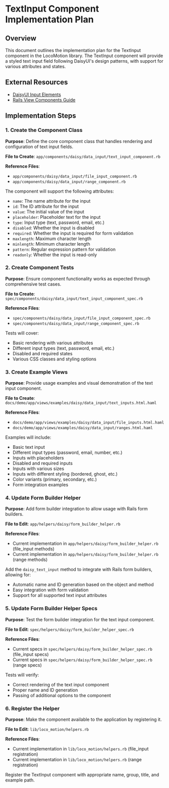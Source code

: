# TextInput Component Implementation Plan

## Overview

This document outlines the implementation plan for the TextInput component in the LocoMotion library. The TextInput component will provide a styled text input field following DaisyUI's design patterns, with support for various attributes and states.

## External Resources

- [DaisyUI Input Elements](https://v4.daisyui.com/components/input/)
- [Rails View Components Guide](https://viewcomponent.org/guide/)

## Implementation Steps

### 1. Create the Component Class

**Purpose**: Define the core component class that handles rendering and configuration of text input fields.

**File to Create**: `app/components/daisy/data_input/text_input_component.rb`

**Reference Files**:
- `app/components/daisy/data_input/file_input_component.rb`
- `app/components/daisy/data_input/range_component.rb`

The component will support the following attributes:
- `name`: The name attribute for the input
- `id`: The ID attribute for the input
- `value`: The initial value of the input
- `placeholder`: Placeholder text for the input
- `type`: Input type (text, password, email, etc.)
- `disabled`: Whether the input is disabled
- `required`: Whether the input is required for form validation
- `maxlength`: Maximum character length
- `minlength`: Minimum character length
- `pattern`: Regular expression pattern for validation
- `readonly`: Whether the input is read-only

### 2. Create Component Tests

**Purpose**: Ensure component functionality works as expected through comprehensive test cases.

**File to Create**: `spec/components/daisy/data_input/text_input_component_spec.rb`

**Reference Files**:
- `spec/components/daisy/data_input/file_input_component_spec.rb`
- `spec/components/daisy/data_input/range_component_spec.rb`

Tests will cover:
- Basic rendering with various attributes
- Different input types (text, password, email, etc.)
- Disabled and required states
- Various CSS classes and styling options

### 3. Create Example Views

**Purpose**: Provide usage examples and visual demonstration of the text input component.

**File to Create**: `docs/demo/app/views/examples/daisy/data_input/text_inputs.html.haml`

**Reference Files**:
- `docs/demo/app/views/examples/daisy/data_input/file_inputs.html.haml`
- `docs/demo/app/views/examples/daisy/data_input/ranges.html.haml`

Examples will include:
- Basic text input
- Different input types (password, email, number, etc.)
- Inputs with placeholders
- Disabled and required inputs
- Inputs with various sizes
- Inputs with different styling (bordered, ghost, etc.)
- Color variants (primary, secondary, etc.)
- Form integration examples

### 4. Update Form Builder Helper

**Purpose**: Add form builder integration to allow usage with Rails form builders.

**File to Edit**: `app/helpers/daisy/form_builder_helper.rb`

**Reference Files**:
- Current implementation in `app/helpers/daisy/form_builder_helper.rb` (file_input methods)
- Current implementation in `app/helpers/daisy/form_builder_helper.rb` (range methods)

Add the `daisy_text_input` method to integrate with Rails form builders, allowing for:
- Automatic name and ID generation based on the object and method
- Easy integration with form validation
- Support for all supported text input attributes

### 5. Update Form Builder Helper Specs

**Purpose**: Test the form builder integration for the text input component.

**File to Edit**: `spec/helpers/daisy/form_builder_helper_spec.rb`

**Reference Files**:
- Current specs in `spec/helpers/daisy/form_builder_helper_spec.rb` (file_input specs)
- Current specs in `spec/helpers/daisy/form_builder_helper_spec.rb` (range specs)

Tests will verify:
- Correct rendering of the text input component
- Proper name and ID generation
- Passing of additional options to the component

### 6. Register the Helper

**Purpose**: Make the component available to the application by registering it.

**File to Edit**: `lib/loco_motion/helpers.rb`

**Reference Files**:
- Current implementation in `lib/loco_motion/helpers.rb` (file_input registration)
- Current implementation in `lib/loco_motion/helpers.rb` (range registration)

Register the TextInput component with appropriate name, group, title, and example path.
